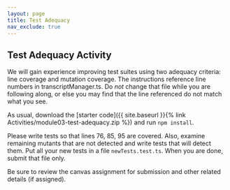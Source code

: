 ```yaml
---
layout: page
title: Test Adequacy
nav_exclude: true
---
```

## Test Adequacy Activity
We will gain experience improving test suites using two adequacy criteria: line coverage and mutation coverage. The instructions reference line numbers in transcriptManager.ts. Do *not* change that file while you are following along, or else you may find that the line referenced do not match what you see.

As usual, download the [starter code]({{ site.baseurl }}{% link Activities/module03-test-adequacy.zip %}) and run `npm install`.

Please write tests so that lines 76, 85, 95 are covered. Also, examine remaining mutants that are not detected and write tests that will detect them. Put all your new tests in a file `newTests.test.ts`. When you are done, submit that file only.

Be sure to review the canvas assignment for submission and other related details (if assigned).
